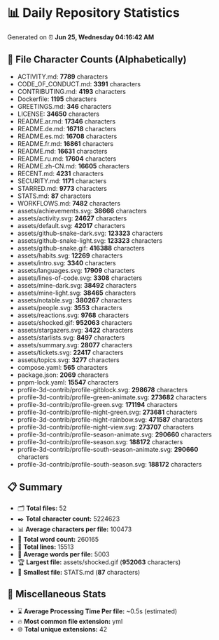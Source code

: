 # 📊 Daily Repository Statistics
Generated on ⏰ **Jun 25, Wednesday 04:16:42 AM**

## 📂 File Character Counts (Alphabetically)
- ACTIVITY.md: **7789** characters
- CODE_OF_CONDUCT.md: **3391** characters
- CONTRIBUTING.md: **4193** characters
- Dockerfile: **1195** characters
- GREETINGS.md: **346** characters
- LICENSE: **34650** characters
- README.ar.md: **17346** characters
- README.de.md: **16718** characters
- README.es.md: **16708** characters
- README.fr.md: **16861** characters
- README.md: **16631** characters
- README.ru.md: **17604** characters
- README.zh-CN.md: **16605** characters
- RECENT.md: **4231** characters
- SECURITY.md: **1171** characters
- STARRED.md: **9773** characters
- STATS.md: **87** characters
- WORKFLOWS.md: **7482** characters
- assets/achievements.svg: **38666** characters
- assets/activity.svg: **24627** characters
- assets/default.svg: **42017** characters
- assets/github-snake-dark.svg: **123323** characters
- assets/github-snake-light.svg: **123323** characters
- assets/github-snake.gif: **416388** characters
- assets/habits.svg: **12269** characters
- assets/intro.svg: **3340** characters
- assets/languages.svg: **17909** characters
- assets/lines-of-code.svg: **3308** characters
- assets/mine-dark.svg: **38492** characters
- assets/mine-light.svg: **38465** characters
- assets/notable.svg: **380267** characters
- assets/people.svg: **3553** characters
- assets/reactions.svg: **9768** characters
- assets/shocked.gif: **952063** characters
- assets/stargazers.svg: **3422** characters
- assets/starlists.svg: **8497** characters
- assets/summary.svg: **28077** characters
- assets/tickets.svg: **22417** characters
- assets/topics.svg: **3277** characters
- compose.yaml: **565** characters
- package.json: **2069** characters
- pnpm-lock.yaml: **15547** characters
- profile-3d-contrib/profile-gitblock.svg: **298678** characters
- profile-3d-contrib/profile-green-animate.svg: **273682** characters
- profile-3d-contrib/profile-green.svg: **171194** characters
- profile-3d-contrib/profile-night-green.svg: **273681** characters
- profile-3d-contrib/profile-night-rainbow.svg: **471587** characters
- profile-3d-contrib/profile-night-view.svg: **273707** characters
- profile-3d-contrib/profile-season-animate.svg: **290660** characters
- profile-3d-contrib/profile-season.svg: **188172** characters
- profile-3d-contrib/profile-south-season-animate.svg: **290660** characters
- profile-3d-contrib/profile-south-season.svg: **188172** characters

## 📋 Summary
- 🗂️ **Total files:** 52
- ✒️ **Total character count:** 5224623
- 📊 **Average characters per file:** 100473
- 📝 **Total word count:** 260165
- 🧾 **Total lines:** 15513
- 📐 **Average words per file:** 5003
- 🏆 **Largest file:** assets/shocked.gif (**952063** characters)
- 🥉 **Smallest file:** STATS.md (**87** characters)

## 🌟 Miscellaneous Stats
- ⌛ **Average Processing Time Per file:** ~0.5s (estimated)
- 🔥 **Most common file extension:** yml
- 🌐 **Total unique extensions:** 42
